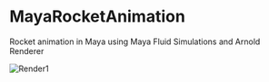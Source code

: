 # MayaRocketAnimation

Rocket animation in Maya using Maya Fluid Simulations and Arnold Renderer

![Render1](https://user-images.githubusercontent.com/62559459/125636891-62a5a308-05d7-48ca-aaca-d42f6f0491de.png)
